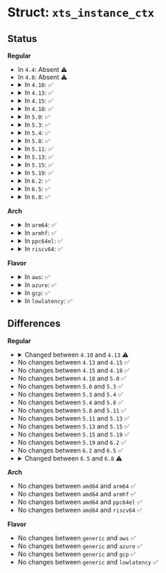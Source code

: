# Struct: <code>xts_instance_ctx</code>

## Status
<b>Regular</b>
<ul>
<li>
In <code>4.4</code>: Absent ⚠️
</li>
<li>
In <code>4.8</code>: Absent ⚠️
</li>
<li>
<details>
<summary>In <code>4.10</code>: ✅</summary>

```c
struct xts_instance_ctx {
    struct crypto_skcipher_spawn spawn;
    char name[64];
};
```
</details>
</li>
<li>
<details>
<summary>In <code>4.13</code>: ✅</summary>

```c
struct xts_instance_ctx {
    struct crypto_skcipher_spawn spawn;
    char name[128];
};
```
</details>
</li>
<li>
<details>
<summary>In <code>4.15</code>: ✅</summary>

```c
struct xts_instance_ctx {
    struct crypto_skcipher_spawn spawn;
    char name[128];
};
```
</details>
</li>
<li>
<details>
<summary>In <code>4.18</code>: ✅</summary>

```c
struct xts_instance_ctx {
    struct crypto_skcipher_spawn spawn;
    char name[128];
};
```
</details>
</li>
<li>
<details>
<summary>In <code>5.0</code>: ✅</summary>

```c
struct xts_instance_ctx {
    struct crypto_skcipher_spawn spawn;
    char name[128];
};
```
</details>
</li>
<li>
<details>
<summary>In <code>5.3</code>: ✅</summary>

```c
struct xts_instance_ctx {
    struct crypto_skcipher_spawn spawn;
    char name[128];
};
```
</details>
</li>
<li>
<details>
<summary>In <code>5.4</code>: ✅</summary>

```c
struct xts_instance_ctx {
    struct crypto_skcipher_spawn spawn;
    char name[128];
};
```
</details>
</li>
<li>
<details>
<summary>In <code>5.8</code>: ✅</summary>

```c
struct xts_instance_ctx {
    struct crypto_skcipher_spawn spawn;
    char name[128];
};
```
</details>
</li>
<li>
<details>
<summary>In <code>5.11</code>: ✅</summary>

```c
struct xts_instance_ctx {
    struct crypto_skcipher_spawn spawn;
    char name[128];
};
```
</details>
</li>
<li>
<details>
<summary>In <code>5.13</code>: ✅</summary>

```c
struct xts_instance_ctx {
    struct crypto_skcipher_spawn spawn;
    char name[128];
};
```
</details>
</li>
<li>
<details>
<summary>In <code>5.15</code>: ✅</summary>

```c
struct xts_instance_ctx {
    struct crypto_skcipher_spawn spawn;
    char name[128];
};
```
</details>
</li>
<li>
<details>
<summary>In <code>5.19</code>: ✅</summary>

```c
struct xts_instance_ctx {
    struct crypto_skcipher_spawn spawn;
    char name[128];
};
```
</details>
</li>
<li>
<details>
<summary>In <code>6.2</code>: ✅</summary>

```c
struct xts_instance_ctx {
    struct crypto_skcipher_spawn spawn;
    char name[128];
};
```
</details>
</li>
<li>
<details>
<summary>In <code>6.5</code>: ✅</summary>

```c
struct xts_instance_ctx {
    struct crypto_skcipher_spawn spawn;
    char name[128];
};
```
</details>
</li>
<li>
<details>
<summary>In <code>6.8</code>: ✅</summary>

```c
struct xts_instance_ctx {
    struct crypto_skcipher_spawn spawn;
    struct crypto_cipher_spawn tweak_spawn;
};
```
</details>
</li>
</ul>
<b>Arch</b>
<ul>
<li>
<details>
<summary>In <code>arm64</code>: ✅</summary>

```c
struct xts_instance_ctx {
    struct crypto_skcipher_spawn spawn;
    char name[128];
};
```
</details>
</li>
<li>
<details>
<summary>In <code>armhf</code>: ✅</summary>

```c
struct xts_instance_ctx {
    struct crypto_skcipher_spawn spawn;
    char name[128];
};
```
</details>
</li>
<li>
<details>
<summary>In <code>ppc64el</code>: ✅</summary>

```c
struct xts_instance_ctx {
    struct crypto_skcipher_spawn spawn;
    char name[128];
};
```
</details>
</li>
<li>
<details>
<summary>In <code>riscv64</code>: ✅</summary>

```c
struct xts_instance_ctx {
    struct crypto_skcipher_spawn spawn;
    char name[128];
};
```
</details>
</li>
</ul>
<b>Flavor</b>
<ul>
<li>
<details>
<summary>In <code>aws</code>: ✅</summary>

```c
struct xts_instance_ctx {
    struct crypto_skcipher_spawn spawn;
    char name[128];
};
```
</details>
</li>
<li>
<details>
<summary>In <code>azure</code>: ✅</summary>

```c
struct xts_instance_ctx {
    struct crypto_skcipher_spawn spawn;
    char name[128];
};
```
</details>
</li>
<li>
<details>
<summary>In <code>gcp</code>: ✅</summary>

```c
struct xts_instance_ctx {
    struct crypto_skcipher_spawn spawn;
    char name[128];
};
```
</details>
</li>
<li>
<details>
<summary>In <code>lowlatency</code>: ✅</summary>

```c
struct xts_instance_ctx {
    struct crypto_skcipher_spawn spawn;
    char name[128];
};
```
</details>
</li>
</ul>

## Differences
<b>Regular</b>
<ul>
<li>
<details>
<summary>Changed between <code>4.10</code> and <code>4.13</code> ⚠️</summary>
<ul>
<li>
<b>Field type changed. </b>
<code>char name[64]</code> ➡️ <code>char name[128]</code>
</li>
</ul>
</details>
</li>
<li>
No changes between <code>4.13</code> and <code>4.15</code> ✅
</li>
<li>
No changes between <code>4.15</code> and <code>4.18</code> ✅
</li>
<li>
No changes between <code>4.18</code> and <code>5.0</code> ✅
</li>
<li>
No changes between <code>5.0</code> and <code>5.3</code> ✅
</li>
<li>
No changes between <code>5.3</code> and <code>5.4</code> ✅
</li>
<li>
No changes between <code>5.4</code> and <code>5.8</code> ✅
</li>
<li>
No changes between <code>5.8</code> and <code>5.11</code> ✅
</li>
<li>
No changes between <code>5.11</code> and <code>5.13</code> ✅
</li>
<li>
No changes between <code>5.13</code> and <code>5.15</code> ✅
</li>
<li>
No changes between <code>5.15</code> and <code>5.19</code> ✅
</li>
<li>
No changes between <code>5.19</code> and <code>6.2</code> ✅
</li>
<li>
No changes between <code>6.2</code> and <code>6.5</code> ✅
</li>
<li>
<details>
<summary>Changed between <code>6.5</code> and <code>6.8</code> ⚠️</summary>
<ul>
<li>
<b>Field added. </b>
<code>struct crypto_cipher_spawn tweak_spawn</code>
</li>
<li>
<b>Field removed. </b>
<code>char name[128]</code>
</li>
</ul>
</details>
</li>
</ul>
<b>Arch</b>
<ul>
<li>
No changes between <code>amd64</code> and <code>arm64</code> ✅
</li>
<li>
No changes between <code>amd64</code> and <code>armhf</code> ✅
</li>
<li>
No changes between <code>amd64</code> and <code>ppc64el</code> ✅
</li>
<li>
No changes between <code>amd64</code> and <code>riscv64</code> ✅
</li>
</ul>
<b>Flavor</b>
<ul>
<li>
No changes between <code>generic</code> and <code>aws</code> ✅
</li>
<li>
No changes between <code>generic</code> and <code>azure</code> ✅
</li>
<li>
No changes between <code>generic</code> and <code>gcp</code> ✅
</li>
<li>
No changes between <code>generic</code> and <code>lowlatency</code> ✅
</li>
</ul>
